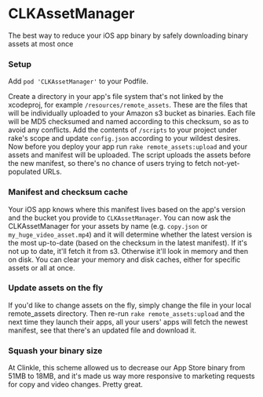 # CLKAssetManager
The best way to reduce your iOS app binary by safely downloading binary assets at most once


### Setup

Add `pod 'CLKAssetManager'` to your Podfile.

Create a directory in your app's file system that's not linked by the xcodeproj, for example `/resources/remote_assets`.  These are the files that will be individually uploaded to your Amazon s3 bucket as binaries.  Each file will be MD5 checksumed and named according to this checksum, so as to avoid any conflicts.  Add the contents of `/scripts` to your project under rake's scope and update `config.json` according to your wildest desires.  Now before you deploy your app run `rake remote_assets:upload` and your assets and manifest will be uploaded.  The script uploads the assets before the new manifest, so there's no chance of users trying to fetch not-yet-populated URLs.

### Manifest and checksum cache

Your iOS app knows where this manifest lives based on the app's version and the bucket you provide to `CLKAssetManager`.  You can now ask the CLKAssetManager for your assets by name (e.g. `copy.json` or `my_huge_video_asset.mp4`) and it will determine whether the latest version is the most up-to-date (based on the checksum in the latest manifest).  If it's not up to date, it'll fetch it from s3.  Otherwise it'll look in memory and then on disk.  You can clear your memory and disk caches, either for specific assets or all at once.

### Update assets on the fly

If you'd like to change assets on the fly, simply change the file in your local remote_assets directory. Then re-run `rake remote_assets:upload` and the next time they launch their apps, all your users' apps will fetch the newest manifest, see that there's an updated file and download it.

### Squash your binary size

At Clinkle, this scheme allowed us to decrease our App Store binary from 51MB to 18MB, and it's made us way more responsive to marketing requests for copy and video changes. Pretty great.